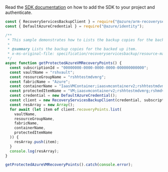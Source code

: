 Read the [SDK documentation](https://github.com/Azure/azure-sdk-for-js/blob/%40azure%2Farm-recoveryservicesbackup_8.1.1/sdk/recoveryservicesbackup/arm-recoveryservicesbackup/README.md) on how to add the SDK to your project and authenticate.

```javascript
const { RecoveryServicesBackupClient } = require("@azure/arm-recoveryservicesbackup");
const { DefaultAzureCredential } = require("@azure/identity");

/**
 * This sample demonstrates how to Lists the backup copies for the backed up item.
 *
 * @summary Lists the backup copies for the backed up item.
 * x-ms-original-file: specification/recoveryservicesbackup/resource-manager/Microsoft.RecoveryServices/stable/2021-12-01/examples/AzureIaasVm/RecoveryPoints_List.json
 */
async function getProtectedAzureVMRecoveryPoints() {
  const subscriptionId = "00000000-0000-0000-0000-000000000000";
  const vaultName = "rshvault";
  const resourceGroupName = "rshhtestmdvmrg";
  const fabricName = "Azure";
  const containerName = "IaasVMContainer;iaasvmcontainerv2;rshhtestmdvmrg;rshmdvmsmall";
  const protectedItemName = "VM;iaasvmcontainerv2;rshhtestmdvmrg;rshmdvmsmall";
  const credential = new DefaultAzureCredential();
  const client = new RecoveryServicesBackupClient(credential, subscriptionId);
  const resArray = new Array();
  for await (let item of client.recoveryPoints.list(
    vaultName,
    resourceGroupName,
    fabricName,
    containerName,
    protectedItemName
  )) {
    resArray.push(item);
  }
  console.log(resArray);
}

getProtectedAzureVMRecoveryPoints().catch(console.error);
```
